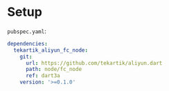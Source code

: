 # Setup

`pubspec.yaml`:

```yaml
dependencies:
  tekartik_aliyun_fc_node:
    git:
      url: https://github.com/tekartik/aliyun.dart
      path: node/fc_node
      ref: dart3a
    version: '>=0.1.0'
```